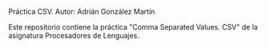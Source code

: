 Práctica CSV.  Autor: Adrián González Martín

Este repositorio contiene la práctica "Comma Separated Values. CSV" de la asignatura Procesadores de Lenguajes.
